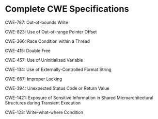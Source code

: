 

# Complete CWE Specifications

CWE-787: Out-of-bounds Write

CWE-823: Use of Out-of-range Pointer Offset

CWE-366: Race Condition within a Thread

CWE-415: Double Free

CWE-457: Use of Uninitialized Variable

CWE-134: Use of Externally-Controlled Format String

CWE-667: Improper Locking

CWE-394: Unexpected Status Code or Return Value

CWE-1421: Exposure of Sensitive Information in Shared Microarchitectural Structures during Transient Execution

CWE-123: Write-what-where Condition